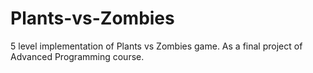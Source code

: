 # Plants-vs-Zombies
5 level implementation of Plants vs Zombies game.
As a final project of Advanced Programming course.
